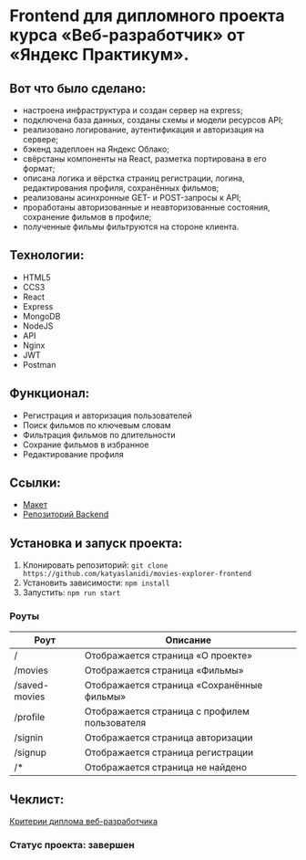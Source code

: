 # Frontend для дипломного проекта курса «Веб-разработчик» от «Яндекс Практикум».

## Вот что было сделано:
* настроена инфраструктура и создан сервер на express;
* подключена база данных, созданы схемы и модели ресурсов API;
* реализовано логирование, аутентификация и авторизация на сервере;
* бэкенд задеплоен на Яндекс Облако;
* свёрстаны компоненты на React, разметка портирована в его формат;
* описана логика и вёрстка страниц регистрации, логина, редактирования профиля, сохранённых фильмов;
* реализованы асинхронные GET- и POST-запросы к API;
* проработаны авторизованные и неавторизованные состояния, сохранение фильмов в профиле;
* полученные фильмы фильтруются на стороне клиента.

## Технологии:
* HTML5
* CCS3
* React
* Express
* MongoDB
* NodeJS
* API
* Nginx
* JWT
* Postman

## Функционал:
* Регистрация и авторизация пользователей
* Поиск фильмов по ключевым словам
* Фильтрация фильмов по длительности
* Сохрание фильмов в избранное
* Редактирование профиля

## Ссылки:
* [Макет](https://www.figma.com/file/dC6grKCZXgpjAuFG23CKWt/dark-3?type=design&node-id=891%3A3857&mode=design&t=XEKoKGH9zVYprwrK-1)
* [Репозиторий Backend](https://github.com/katyaslanidi/movies-explorer-api)

## Установка и запуск проекта:
1. Клонировать репозиторий: `git clone https://github.com/katyaslanidi/movies-explorer-frontend`
2. Установить зависимости: `npm install`
3. Запустить: `npm run start`

### Роуты

| Роут         | Описание                                     |
|--------------|----------------------------------------------|
|/             |Отображается страница «О проекте»             |
|/movies       |Отображается страница «Фильмы»                |
|/saved-movies |Отображается страница «Сохранённые фильмы»    |
|/profile      |Отображается страница с профилем пользователя |
|/signin       |Отображается страница авторизации             |
|/signup       |Отображается страница регистрации             |
|/*            |Отображается страница не найдено              |

## Чеклист:
[Критерии диплома веб-разработчика](https://code.s3.yandex.net/web-developer/static/new-program/web-diploma-criteria-2.0/index.html#backend)

### Статус проекта: завершен